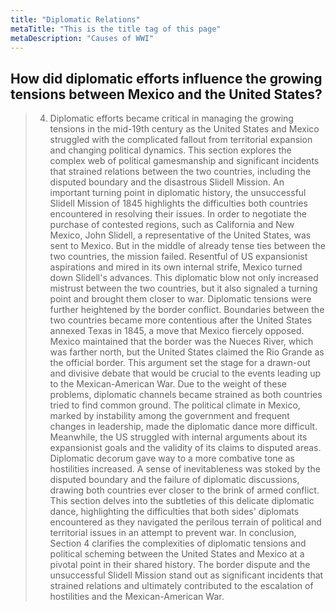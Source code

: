 ```yaml
---
title: "Diplomatic Relations"
metaTitle: "This is the title tag of this page"
metaDescription: "Causes of WWI"
---
```

## How did diplomatic efforts influence the growing tensions between Mexico and the United States?


> 4) Diplomatic efforts became critical in managing the growing tensions in the mid-19th century as the United States and Mexico struggled with the complicated fallout from territorial expansion and changing political dynamics. This section explores the complex web of political gamesmanship and significant incidents that strained relations between the two countries, including the disputed boundary and the disastrous Slidell Mission.
An important turning point in diplomatic history, the unsuccessful Slidell Mission of 1845 highlights the difficulties both countries encountered in resolving their issues. In order to negotiate the purchase of contested regions, such as California and New Mexico, John Slidell, a representative of the United States, was sent to Mexico. But in the middle of already tense ties between the two countries, the mission failed. Resentful of US expansionist aspirations and mired in its own internal strife, Mexico turned down Slidell's advances. This diplomatic blow not only increased mistrust between the two countries, but it also signaled a turning point and brought them closer to war.
Diplomatic tensions were further heightened by the border conflict. Boundaries between the two countries became more contentious after the United States annexed Texas in 1845, a move that Mexico fiercely opposed. Mexico maintained that the border was the Nueces River, which was farther north, but the United States claimed the Rio Grande as the official border. This argument set the stage for a drawn-out and divisive debate that would be crucial to the events leading up to the Mexican-American War.
Due to the weight of these problems, diplomatic channels became strained as both countries tried to find common ground. The political climate in Mexico, marked by instability among the government and frequent changes in leadership, made the diplomatic dance more difficult. Meanwhile, the US struggled with internal arguments about its expansionist goals and the validity of its claims to disputed areas.
Diplomatic decorum gave way to a more combative tone as hostilities increased. A sense of inevitableness was stoked by the disputed boundary and the failure of diplomatic discussions, drawing both countries ever closer to the brink of armed conflict. This section delves into the subtleties of this delicate diplomatic dance, highlighting the difficulties that both sides' diplomats encountered as they navigated the perilous terrain of political and territorial issues in an attempt to prevent war.
In conclusion, Section 4 clarifies the complexities of diplomatic tensions and political scheming between the United States and Mexico at a pivotal point in their shared history. The border dispute and the unsuccessful Slidell Mission stand out as significant incidents that strained relations and ultimately contributed to the escalation of hostilities and the Mexican-American War.
